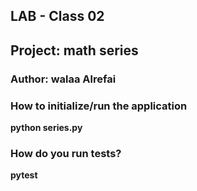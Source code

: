 ## LAB - Class 02
## Project: math series
### Author: walaa Alrefai



### How to initialize/run the application
 __python series.py__

### How do you run tests?
__pytest__
